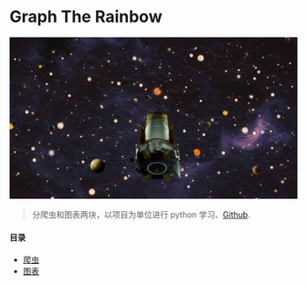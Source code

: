 # Graph The Rainbow

![graph-the-rainbow](/assets/images/rainbow.png)  

> 分爬虫和图表两块，以项目为单位进行 python 学习、[Github][1].

#### 目录
+ [爬虫](/articles/spider/README.md)
+ [图表](/articles/chart/README.md)

[1]: https://github.com/sonatatlas/Graph-The-Rainbow
